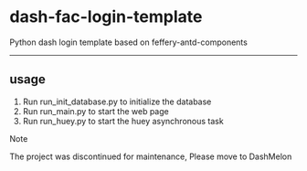 # dash-fac-login-template
Python dash login template based on feffery-antd-components

------

## usage

1. Run run_init_database.py to initialize the database
2. Run run_main.py to start the web page
3. Run run_huey.py to start the huey asynchronous task

> [!NOTE]
>
> The project was discontinued for maintenance, Please move to DashMelon

